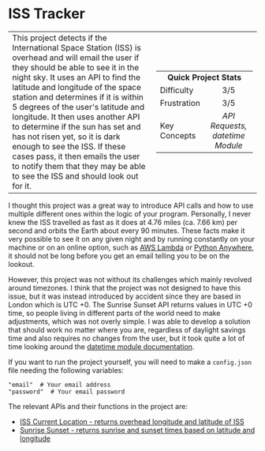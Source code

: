 # ISS Tracker

<table border='0'>
<tr>
  <td>
  This project detects if the International Space Station (ISS) is overhead and will email the user if they should be able to see it in the night sky. It uses an API to find the latitude and longitude of the space station and determines if it is within 5 degrees of the user's latitude and longitude. It then uses another API to determine if the sun has set and has not risen yet, so it is dark enough to see the ISS. If these cases pass, it then emails the user to notify them that they may be able to see the ISS and should look out for it.
  </td>
  <td>
    <div>
      <table>
        <tr>
          <td align='center' colspan="2"><strong>Quick Project Stats</strong></td>
        </tr>
        <tr>
          <td>Difficulty</td>
          <td align='center'>3/5</td>
        </tr>
        <tr>
          <td>Frustration</td>
          <td align='center'>3/5</td>
        </tr>
        <tr>
          <td>Key Concepts</td>
          <td align='center'><em>API Requests, datetime Module</em></td>
        </tr>
      </table>
    </div>
  </td>
</tr>
</table>

I thought this project was a great way to introduce API calls and how to use multiple different ones within the logic of your program. Personally, I never knew the ISS travelled as fast as it does at 4.76 miles (ca. 7.66 km) per second and orbits the Earth about every 90 minutes. These facts make it very possible to see it on any given night and by running constantly on your machine or on an online option, such as [AWS Lambda](https://aws.amazon.com/lambda/) or
[Python Anywhere](https://www.pythonanywhere.com/), it should not be long before you get an email telling you to be on the lookout.


However, this project was not without its challenges which mainly revolved around timezones. I think that the project was not designed to have this issue, but it was instead introduced by accident since they are based in London which is UTC +0. The Sunrise Sunset API returns values in UTC +0 time, so people living in different parts of the world need to make adjustments, which was not overly simple. I was able to develop a solution that should work no matter where you are, regardless of daylight savings time and also requires no changes from the user, but it took quite a lot of time looking around the [datetime module documentation](https://docs.python.org/3/library/datetime.html).


If you want to run the project yourself, you will need to make a `config.json` file needing the following variables:

    "email"  # Your email address
    "password"  # Your email password

The relevant APIs and their functions in the project are:
- [ISS Current Location - returns overhead longitude and latitude of ISS](http://open-notify.org/Open-Notify-API/ISS-Location-Now/)
- [Sunrise Sunset - returns sunrise and sunset times based on latitude and longitude](https://api.sunrise-sunset.org/)